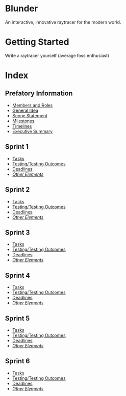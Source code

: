 # Blunder
An interactive, innovative raytracer for the modern world.

# Getting Started
Write a raytracer yourself (average foss enthusiast)

# Index
## Prefatory Information
- [Members and Roles]()
- [General Idea]()
- [Scope Statement]()
- [Milestones]()
- [Timelines]()
- [Executive Summary]()

## Sprint 1
- [Tasks]()
- [Testing/Testing Outcomes]()
- [Deadlines]()
- [*Other Elements*]()

## Sprint 2
- [Tasks]()
- [Testing/Testing Outcomes]()
- [Deadlines]()
- [*Other Elements*]()

## Sprint 3
- [Tasks]()
- [Testing/Testing Outcomes]()
- [Deadlines]()
- [*Other Elements*]()

## Sprint 4
- [Tasks]()
- [Testing/Testing Outcomes]()
- [Deadlines]()
- [*Other Elements*]()

## Sprint 5
- [Tasks]()
- [Testing/Testing Outcomes]()
- [Deadlines]()
- [*Other Elements*]()

## Sprint 6
- [Tasks]()
- [Testing/Testing Outcomes]()
- [Deadlines]()
- [*Other Elements*]()

